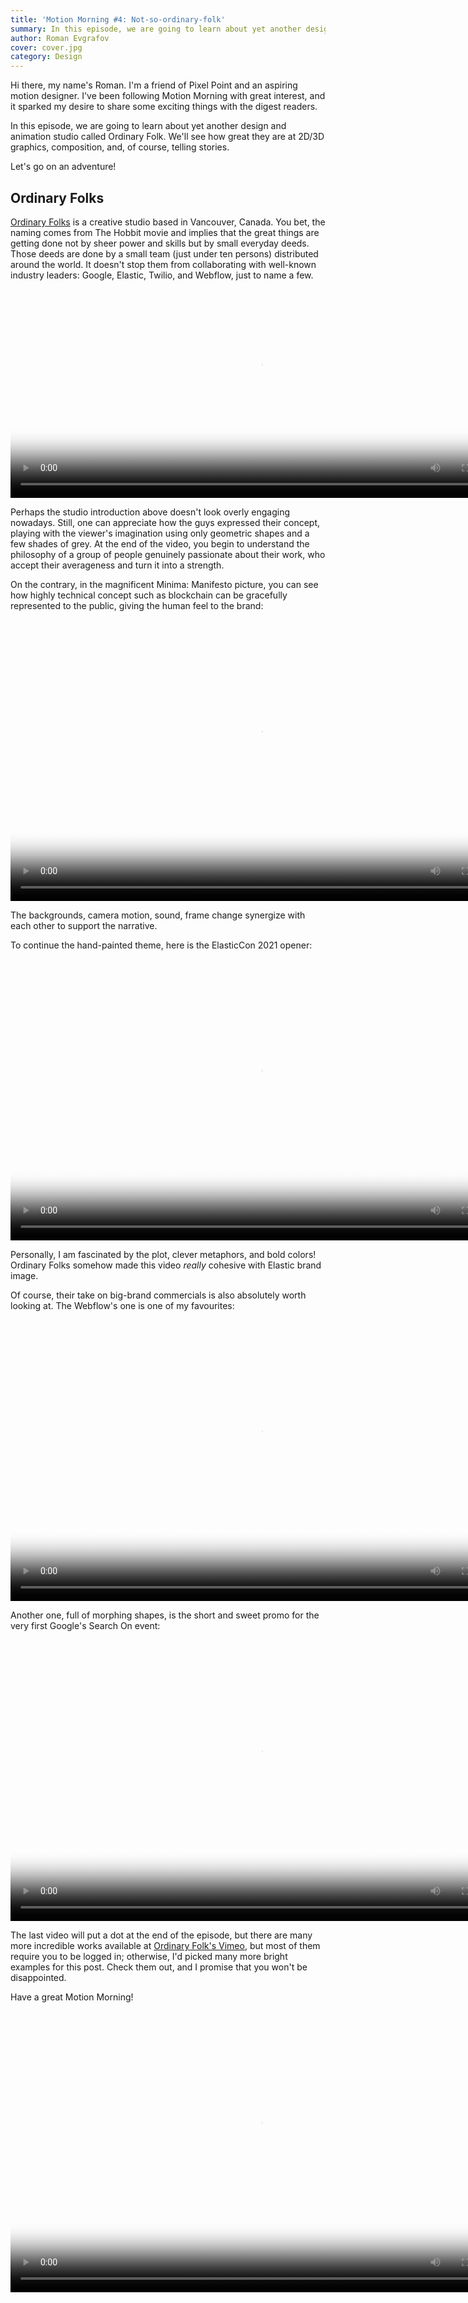 ```yaml
---
title: 'Motion Morning #4: Not-so-ordinary-folk'
summary: In this episode, we are going to learn about yet another design and animation studio called Ordinary Folk. We'll see how great they are at 2D/3D graphics, composition, and, of course, telling stories.
author: Roman Evgrafov
cover: cover.jpg
category: Design
---
```


Hi there, my name's Roman. I'm a friend of Pixel Point and an aspiring motion designer. I've been following Motion Morning with great interest, and it sparked my desire to share some exciting things with the digest readers.

In this episode, we are going to learn about yet another design and animation studio called Ordinary Folk. We'll see how great they are at 2D/3D graphics, composition, and, of course, telling stories.

Let's go on an adventure!

## Ordinary Folks

[Ordinary Folks](https://www.ordinaryfolk.co) is a creative studio based in Vancouver, Canada. You bet, the naming comes from The Hobbit movie and implies that the great things are getting done not by sheer power and skills but by small everyday deeds. Those deeds are done by a small team (just under ten persons) distributed around the world. It doesn't stop them from collaborating with well-known industry leaders: Google, Elastic, Twilio, and Webflow, just to name a few.

<video src="
https://pixel-point-website.s3.amazonaws.com/posts/2022-07-06-motion-morning-4/1.mp4" width="800" height="334" controls poster="video-cover-1.jpg"></video>

Perhaps the studio introduction above doesn't look overly engaging nowadays. Still, one can appreciate how the guys expressed their concept, playing with the viewer's imagination using only geometric shapes and a few shades of grey. At the end of the video, you begin to understand the philosophy of a group of people genuinely passionate about their work, who accept their averageness and turn it into a strength.

On the contrary, in the magnificent Minima: Manifesto picture, you can see how highly technical concept such as blockchain can be gracefully represented to the public, giving the human feel to the brand:

<video src="
https://pixel-point-website.s3.amazonaws.com/posts/2022-07-06-motion-morning-4/2.mp4" width="800" height="450" controls poster="video-cover-2.jpg"></video>

The backgrounds, camera motion, sound, frame change synergize with each other to support the narrative.

To continue the hand-painted theme, here is the ElasticCon 2021 opener:

<video src="
https://pixel-point-website.s3.amazonaws.com/posts/2022-07-06-motion-morning-4/3.mp4" width="800" height="450" controls poster="video-cover-3.jpg"></video>

Personally, I am fascinated by the plot, clever metaphors, and bold colors! Ordinary Folks somehow made this video _really_ cohesive with Elastic brand image.

Of course, their take on big-brand commercials is also absolutely worth looking at. The Webflow's one is one of my favourites:

<video src="
https://pixel-point-website.s3.amazonaws.com/posts/2022-07-06-motion-morning-4/4.mp4" width="800" height="450" controls poster="video-cover-4.jpg"></video>

Another one, full of morphing shapes, is the short and sweet promo for the very first Google's Search On event:

<video src="
https://pixel-point-website.s3.amazonaws.com/posts/2022-07-06-motion-morning-4/5.mp4" width="800" height="450" controls poster="video-cover-5.jpg"></video>

The last video will put a dot at the end of the episode, but there are many more incredible works available at [Ordinary Folk's Vimeo](https://vimeo.com/ordinaryfolk), but most of them require you to be logged in; otherwise, I'd picked many more bright examples for this post. Check them out, and I promise that you won't be disappointed.

Have a great Motion Morning!

<video src="
https://pixel-point-website.s3.amazonaws.com/posts/2022-07-06-motion-morning-4/6.mp4" width="800" height="450" controls poster="video-cover-6.jpg"></video>
